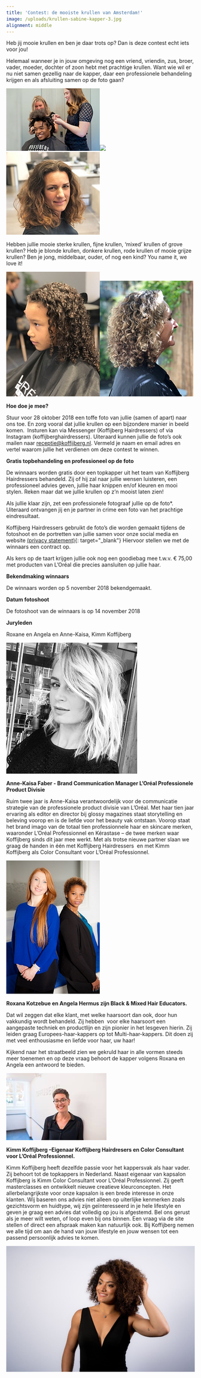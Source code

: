 ```yaml
---
title: 'Contest: de mooiste krullen van Amsterdam!'
image: /uploads/krullen-sabine-kapper-3.jpg
alignment: middle
---
```


Heb jij mooie krullen en ben je daar trots op? Dan is deze contest echt iets voor jou!

Helemaal wanneer je in jouw omgeving nog een vriend, vriendin, zus, broer, vader, moeder, dochter of zoon hebt met prachtige krullen. Want wie wil er nu niet samen gezellig naar de kapper, daar een professionele behandeling krijgen en als afsluiting samen op de foto gaan?

![](/uploads/krullen-maken.jpg)![](blob:https://app.cloudcannon.com/761f948a-a884-4bdc-8724-275d184b6502)![](/uploads/krullen-kapper-mareille-2.jpg)

Hebben jullie mooie sterke krullen, fijne krullen, ‘mixed’ krullen of grove krullen? Heb je blonde krullen, donkere krullen, rode krullen of mooie grijze krullen? Ben je jong, middelbaar, ouder, of nog een kind? You name it, we love it!

![](/uploads/kindje-krullen-kapper-amsterdam.jpg)![](/uploads/krullen-sabine-kapper-2.jpg)

**Hoe doe je mee?**

Stuur voor 28 oktober 2018 een toffe foto van jullie (samen of apart) naar ons toe. En zorg vooral dat jullie krullen op een bijzondere manier in beeld komen.&nbsp; Insturen kan via Messenger (Koffijberg Hairdressers) of via Instagram (koffijberghairdressers). Uiteraard kunnen jullie de foto’s ook mailen naar receptie@koffijberg.nl. Vermeld je naam en email adres en vertel waarom jullie het verdienen om deze contest te winnen.&nbsp;

**Gratis topbehandeling en professioneel op de foto**

De winnaars worden gratis door een topkapper uit het team van Koffijberg&nbsp; Hairdressers behandeld. Zij of hij zal naar jullie wensen luisteren, een professioneel advies geven, jullie haar knippen en/of kleuren en mooi stylen. Reken maar dat we jullie krullen op z’n mooist laten zien!&nbsp;

Als jullie klaar zijn, zet een professionele fotograaf jullie op de foto\*. Uiteraard ontvangen jij en je partner in crime een foto van het prachtige eindresultaat.

Koffijberg Hairdressers gebruikt de foto’s die worden gemaakt tijdens de fotoshoot en de portretten van jullie samen voor onze social media en website [(privacy statement)](https://www.koffijberg.nl/privacy/){: target="_blank"}&nbsp;Hiervoor stellen we met de winnaars een contract op.

Als kers op de taart krijgen jullie ook nog een goodiebag mee t.w.v. € 75,00 met producten van L’Or&eacute;al die precies aansluiten op jullie haar.

**Bekendmaking winnaars**

De winnaars worden op 5 november 2018 bekendgemaakt.

**Datum fotoshoot**

De fotoshoot van de winnaars is op 14 november 2018

**Juryleden**

Roxane en Angela en Anne-Kaisa, Kimm Koffijberg

![](/uploads/ak-loreal-kerastase-kapper.jpg)

**Anne-Kaisa Faber - Brand Communication Manager L’Or&eacute;al Professionele Product Divisie**

Ruim twee jaar is Anne-Kaisa verantwoordelijk voor de communicatie strategie van de professionele product divisie van L’Or&eacute;al. Met haar tien jaar ervaring als editor en director bij glossy magazines staat storytelling en beleving voorop en is de liefde voor het beauty vak ontstaan. Voorop staat het brand imago van de totaal tien professionnele haar en skincare merken, waaronder L’Or&eacute;al Professionnel en K&eacute;rastase – de twee merken waar Koffijberg sinds dit jaar mee werkt. Met als trotse nieuwe partner slaan we graag de handen in &eacute;&eacute;n met Koffijberg Hairdressers &nbsp;en met Kimm Koffijberg als Color Consultant voor L’Or&eacute;al Professionnel.

![](/uploads/jury-1.jpg)

**Roxana Kotzebue en Angela Hermus zijn Black & Mixed Hair Educators.**

Dat wil zeggen dat elke klant, met welke haarsoort dan ook, door hun vakkundig wordt behandeld. Zij hebben&nbsp; voor elke haarsoort een aangepaste techniek en productlijn en zijn pionier in het lesgeven hierin. Zij leiden graag Europees-haar-kappers op tot Multi-haar-kappers. Dit doen zij met veel enthousiasme en liefde voor haar, uw haar!

Kijkend naar het straatbeeld zien we gekruld haar in alle vormen steeds meer toenemen en op deze vraag behoort de kapper volgens Roxana en Angela een antwoord te bieden.

![](/uploads/kimm-kapper-amsterdam-krullen.jpg)

**Kimm Koffijberg –Eigenaar Koffijberg Hairdresers en Color Consultant voor L’Or&eacute;al Professionnel.**

Kimm Koffijberg heeft dezelfde passie voor het kappersvak als haar vader. Zij behoort tot de topkappers in Nederland. Naast eigenaar van kapsalon Koffijberg is Kimm Color Consultant voor L’Or&eacute;al Professionnel. Zij geeft masterclasses en ontwikkelt nieuwe creatieve kleurconcepten. Het allerbelangrijkste voor onze kapsalon is een brede interesse in onze klanten. Wij baseren ons advies niet alleen op uiterlijke kenmerken zoals gezichtsvorm en huidtype, wij zijn ge&iuml;nteresseerd in je hele lifestyle en geven je graag een advies dat volledig op jou is afgestemd. Bel ons gerust als je meer wilt weten, of loop even bij ons binnen. Een vraag via de site stellen of direct een afspraak maken kan natuurlijk ook. Bij Koffijberg nemen we alle tijd om aan de hand van jouw lifestyle en jouw wensen tot een passend persoonlijk advies te komen.

![](/uploads/iva-krullen.jpg)
